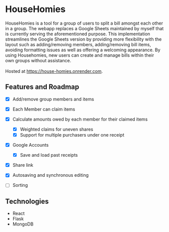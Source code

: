 # HouseHomies
HouseHomies is a tool for a group of users to split a bill amongst each other in a group. The webapp replaces a Google Sheets maintained by myself that is currently serving the aforementioned purpose. This implementation streamlines the Google Sheets version by providing more flexibility with the layout such as adding/removing members, adding/removing bill items, avoiding formatting issues as well as offering a welcoming appearance. By using Househomies, new users can create and manage bills within their own groups without assistance.  
<br>Hosted at https://house-homies.onrender.com. 

## Features and Roadmap
- [x] Add/remove group members and items
- [x] Each Member can claim items
- [x] Calculate amounts owed by each member for their claimed items
    - [x] Weighted claims for uneven shares
    - [x] Support for multiple purchasers under one receipt
- [x] Google Accounts
    - [x] Save and load past receipts
- [x] Share link
- [x] Autosaving and synchronous editing
- [ ] Sorting


## Technologies
* React
* Flask
* MongoDB